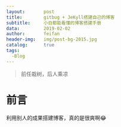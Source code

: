 ```yaml
---
layout:       post
title:        gitbug + JeKyll搭建自己的博客 
subtitle:     小白都能看懂的博客搭建手册
data:         2019-02-02
author:       feifan
header-img:   img/post-bg-2015.jpg
catalog:      true
tags:
  -Blog
---
```


>前任栽树，后人乘凉

# 前言
利用别人的成果搭建博客，真的是很爽啊😂

